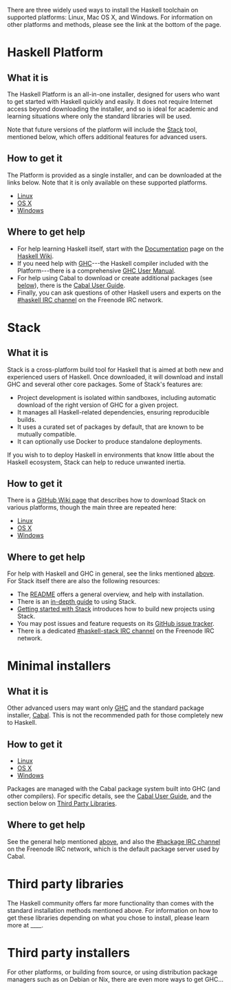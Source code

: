 There are three widely used ways to install the Haskell toolchain on supported
platforms: Linux, Mac OS X, and Windows. For information on other platforms
and methods, please see the link at the bottom of the page.

# Haskell Platform

## What it is

The Haskell Platform is an all-in-one installer, designed for users who want
to get started with Haskell quickly and easily. It does not require Internet
access beyond downloading the installer, and so is ideal for academic and
learning situations where only the standard libraries will be used.

Note that future versions of the platform will include the [Stack](#stack)
tool, mentioned below, which offers additional features for advanced users.

## How to get it

The Platform is provided as a single installer, and can be downloaded at the
links below. Note that it is only available on these supported platforms.

- [Linux](http://www.haskell.org/platform/linux.html)
- [OS X](http://www.haskell.org/platform/mac.html)
- [Windows](http://www.haskell.org/platform/windows.html)

## Where to get help

- <a name="help" />For help learning Haskell itself, start with the
  [Documentation](https://www.haskell.org/documentation) page on the
  [Haskell Wiki](https://www.haskell.org/).
- If you need help with [GHC](https://www.haskell.org/ghc)---the Haskell
  compiler included with the Platform---there is a comprehensive
  [GHC User Manual](https://downloads.haskell.org/~ghc/latest/docs/html/users_guide/index.html).
- For help using Cabal to download or create additional packages (see
  [below](#thirdparty)), there is the
  [Cabal User Guide](https://www.haskell.org/cabal/users-guide/).
- Finally, you can ask questions of other Haskell users and experts on the
  [\#haskell IRC channel](irc://irc.freenode.net/haskell) on the Freenode IRC
  network.

# Stack

## What it is

<a name="stack"></a>Stack is a cross-platform build tool for Haskell that is
aimed at both new and experienced users of Haskell. Once downloaded, it will
download and install GHC and several other core packages. Some of Stack's
features are:

- Project development is isolated within sandboxes, including automatic
  download of the right version of GHC for a given project.
- It manages all Haskell-related dependencies, ensuring reproducible builds.
- It uses a curated set of packages by default, that are known to be mutually
  compatible.
- It can optionally use Docker to produce standalone deployments.

If you wish to to deploy Haskell in environments that know little about the
Haskell ecosystem, Stack can help to reduce unwanted inertia.

## How to get it

There is a [GitHub Wiki page](https://github.com/commercialhaskell/stack/wiki/Downloads)
that describes how to download Stack on various platforms, though the main
three are repeated here:

- [Linux](https://github.com/commercialhaskell/stack/wiki/Downloads#linux)
- [OS X](https://github.com/commercialhaskell/stack/releases/latest)
- [Windows](https://github.com/commercialhaskell/stack/releases/latest)

## Where to get help

For help with Haskell and GHC in general, see the links mentioned
[above](#help). For Stack itself there are also the following resources:

- The [README](https://github.com/commercialhaskell/stack/#readme) offers a
  general overview, and help with installation.
- There is an
  [in-depth guide](https://github.com/commercialhaskell/stack/blob/master/doc/GUIDE.md)
  to using Stack.
- [Getting started with Stack](http://seanhess.github.io/2015/08/04/practical-haskell-getting-started.html)
  introduces how to build new projects using Stack.
- You may post issues and feature requests on its
  [GitHub issue tracker](https://github.com/commercialhaskell/stack).
- There is a dedicated
  [\#haskell-stack IRC channel](irc://irc.freenode.net/haskell-stack) on the
  Freenode IRC network.

<!--
- Stack is supported by the consulting company, FP Complete, who may be
  [contacted directly](https://www.fpcomplete.com/business/about/contact-us/)
  if you have specific or custom needs.
-->

# Minimal installers

## What it is

Other advanced users may want only [GHC](https://www.haskell.org/ghc) and the
standard package installer, [Cabal](https://www.haskell.org/cabal/). This is
not the recommended path for those completely new to Haskell.

## How to get it

- [Linux](https://www.haskell.org/downloads/linux)
- [OS X](https://www.haskell.org/downloads/osx)
- [Windows](https://www.haskell.org/downloads/windows)

Packages are managed with the Cabal package system built into GHC (and other
compilers). For specific details, see the
[Cabal User Guide](https://www.haskell.org/cabal/users-guide/), and the
section below on [Third Party Libraries](#thirdparty).

## Where to get help

See the general help mentioned [above](#help), and also the
  [\#hackage IRC channel](irc://irc.freenode.net/hackage) on the Freenode IRC
  network, which is the default package server used by Cabal.

# Third party libraries

<a name="thirdparty"></a>The Haskell community offers far more functionality
than comes with the standard installation methods mentioned above. For
information on how to get these libraries depending on what you chose to
install, please learn more at ____.

<!--- The following would be described in a separate page on the Wiki, and not
on the downloads page. -->

# Third party installers

<!--- This should be in smaller text at the bottom of the page. The page it
jumps to could be on the Wiki to make editing and updates easier for others.
-->

For other platforms, or building from source, or using distribution package
managers such as on Debian or Nix, there are even more ways to get GHC...

